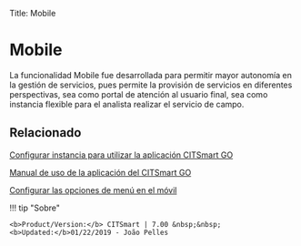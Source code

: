 Title: Mobile

# Mobile

La funcionalidad Mobile fue desarrollada para permitir mayor autonomía en la gestión de servicios, pues permite la provisión de servicios en diferentes perspectivas, sea como portal de atención al usuario final, sea como instancia flexible para el analista realizar el servicio de campo.


Relacionado
-----------

[Configurar instancia para utilizar la aplicación CITSmart GO][1]

[Manual de uso de la aplicación del CITSmart GO][2]

[Configurar las opciones de menú en el móvil][3]


[1]:/es-es/citsmart-7/additional-features/mobile-and-field-service/configuration/configure-field-service-application.html
[2]:/es-es/citsmart-7/additional-features/mobile-and-field-service/apps/citsmart-field-service-manual.html
[3]:/es-es/citsmart-7/additional-features/mobile-and-field-service/configuration/configure-mobile-options.html


!!! tip "Sobre"

    <b>Product/Version:</b> CITSmart | 7.00 &nbsp;&nbsp;
    <b>Updated:</b>01/22/2019 - João Pelles  
